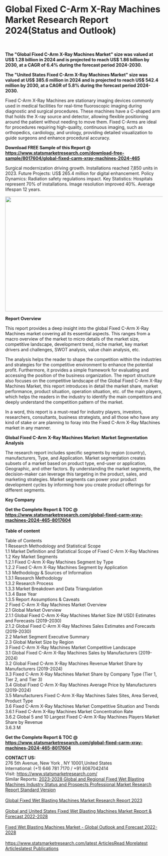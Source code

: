 <h1>Global Fixed C-Arm X-Ray Machines Market Research Report 2024(Status and Outlook)</h1><br/><p><strong>The "Global Fixed C-Arm X-Ray Machines Market" size was valued at US$ 1.28 billion in 2024 and is projected to reach US$ 1.86 billion by 2030, at a <strong>CAGR</strong> of 6.4% during the forecast period 2024-2030.</strong></p><p><strong>The "United States Fixed C-Arm X-Ray Machines Market" size was valued at US$ 385.6 million in 2024 and is projected to reach US$ 542.4 million by 2030, at a <strong>CAGR</strong> of 5.8% during the forecast period 2024-2030.</strong></p><p>Fixed C-Arm X-Ray Machines are stationary imaging devices commonly used in medical facilities for real-time fluoroscopic imaging during diagnostic and surgical procedures. These machines have a C-shaped arm that holds the X-ray source and detector, allowing flexible positioning around the patient without needing to move them. Fixed C-Arms are ideal for procedures requiring high-quality, continuous imaging, such as orthopedics, cardiology, and urology, providing detailed visualization to guide surgeons and enhance procedural accuracy.</p><p><strong>Download FREE Sample of this Report @ <a href="https://www.statsmarketresearch.com/download-free-sample/8017604/global-fixed-carm-xray-machines-2024-465">https://www.statsmarketresearch.com/download-free-sample/8017604/global-fixed-carm-xray-machines-2024-465</a></strong></p><p>Surgical modernization driving growth. Installations reached 7,850 units in 2023. Future Projects: US$ 265.4 million for digital enhancement. Policy Dynamics: Radiation safety regulations impact. Key Statistics: Hospitals represent 70% of installations. Image resolution improved 40%. Average lifespan 12 years.</p><p><img alt="" src="https://www.24marketreports.com/assets/report-images/FixedCArmXRayMachinesMarket.png" style="height:366px; width:731px"></p><p><strong>Report Overview</strong></p><p>This report provides a deep insight into the global Fixed C-Arm X-Ray Machines market covering all its essential aspects. This ranges from a macro overview of the market to micro details of the market size, competitive landscape, development trend, niche market, key market drivers and challenges, SWOT analysis, value chain analysis, etc.</p><p>The analysis helps the reader to shape the competition within the industries and strategies for the competitive environment to enhance the potential profit. Furthermore, it provides a simple framework for evaluating and accessing the position of the business organization. The report structure also focuses on the competitive landscape of the Global Fixed C-Arm X-Ray Machines Market, this report introduces in detail the market share, market performance, product situation, operation situation, etc. of the main players, which helps the readers in the industry to identify the main competitors and deeply understand the competition pattern of the market.</p><p>In a word, this report is a must-read for industry players, investors, researchers, consultants, business strategists, and all those who have any kind of stake or are planning to foray into the Fixed C-Arm X-Ray Machines market in any manner.</p><p><strong>Global Fixed C-Arm X-Ray Machines Market: Market Segmentation Analysis</strong></p><p>The research report includes specific segments by region (country), manufacturers, Type, and Application. Market segmentation creates subsets of a market based on product type, end-user or application, Geographic, and other factors. By understanding the market segments, the decision-maker can leverage this targeting in the product, sales, and marketing strategies. Market segments can power your product development cycles by informing how you create product offerings for different segments.</p><p><strong>Key Company</strong></p><div><b>Get the Complete Report & TOC @ <a href="https://www.statsmarketresearch.com/global-fixed-carm-xray-machines-2024-465-8017604">https://www.statsmarketresearch.com/global-fixed-carm-xray-machines-2024-465-8017604</a></b></div><br><b>Table of content</b><p>Table of Contents<br /> 1 Research Methodology and Statistical Scope<br /> 1.1 Market Definition and Statistical Scope of Fixed C-Arm X-Ray Machines<br /> 1.2 Key Market Segments<br /> 1.2.1 Fixed C-Arm X-Ray Machines Segment by Type<br /> 1.2.2 Fixed C-Arm X-Ray Machines Segment by Application<br /> 1.3 Methodology & Sources of Information<br /> 1.3.1 Research Methodology<br /> 1.3.2 Research Process<br /> 1.3.3 Market Breakdown and Data Triangulation<br /> 1.3.4 Base Year<br /> 1.3.5 Report Assumptions & Caveats<br /> 2 Fixed C-Arm X-Ray Machines Market Overview<br /> 2.1 Global Market Overview<br /> 2.1.1 Global Fixed C-Arm X-Ray Machines Market Size (M USD) Estimates and Forecasts (2019-2030)<br /> 2.1.2 Global Fixed C-Arm X-Ray Machines Sales Estimates and Forecasts (2019-2030)<br /> 2.2 Market Segment Executive Summary<br /> 2.3 Global Market Size by Region<br /> 3 Fixed C-Arm X-Ray Machines Market Competitive Landscape<br /> 3.1 Global Fixed C-Arm X-Ray Machines Sales by Manufacturers (2019-2024)<br /> 3.2 Global Fixed C-Arm X-Ray Machines Revenue Market Share by Manufacturers (2019-2024)<br /> 3.3 Fixed C-Arm X-Ray Machines Market Share by Company Type (Tier 1, Tier 2, and Tier 3)<br /> 3.4 Global Fixed C-Arm X-Ray Machines Average Price by Manufacturers (2019-2024)<br /> 3.5 Manufacturers Fixed C-Arm X-Ray Machines Sales Sites, Area Served, Product Type<br /> 3.6 Fixed C-Arm X-Ray Machines Market Competitive Situation and Trends<br /> 3.6.1 Fixed C-Arm X-Ray Machines Market Concentration Rate<br /> 3.6.2 Global 5 and 10 Largest Fixed C-Arm X-Ray Machines Players Market Share by Revenue<br /> 3.6.3 M<br><div><b>Get the Complete Report & TOC @ <a href="https://www.statsmarketresearch.com/global-fixed-carm-xray-machines-2024-465-8017604">https://www.statsmarketresearch.com/global-fixed-carm-xray-machines-2024-465-8017604</a></b></div></p> <b>CONTACT US:</b><br>276 5th Avenue, New York , NY 10001,United States<br>International: (+1) 646 781 7170 / +91 8087042414<br>Visit: <a href="https://www.statsmarketresearch.com/">https://www.statsmarketresearch.com/</a><br>Similar Reports: <a href="https://www.statsmarketresearch.com/global-fixed-carm-xray-machines-2024-465-8017604">2023-2028 Global and Regional Fixed Wet Blasting Machines Industry Status and Prospects Professional Market Research Report Standard Version</a><br/><br/><a href="https://www.statsmarketresearch.com/global-fixed-carm-xray-machines-2024-465-8017604">Global Fixed Wet Blasting Machines Market Research Report 2023</a><br/><br/><a href="https://www.statsmarketresearch.com/global-fixed-carm-xray-machines-2024-465-8017604">Global and United States Fixed Wet Blasting Machines Market Report & Forecast 2022-2028</a><br/><br/><a href="https://www.statsmarketresearch.com/global-fixed-carm-xray-machines-2024-465-8017604">Fixed Wet Blasting Machines Market - Global Outlook and Forecast 2022-2028</a><br/><br/><a href="https://gyeongbokgung.com">https://www.statsmarketresearch.com/</a><a href="https://hallyeomaritime.com">latest Articles</a><a href="https://jingwansa.com">Read More</a><a href=https://nguoiviet.jp/">latest Articles</a><a href="https://www.intelmarketresearch.com/">latest Publications</a>